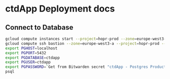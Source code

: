 # ctdApp Deployment docs

## Connect to Database

```bash
gcloud compute instances start --project=hopr-prod --zone=europe-west3-a bastion
gcloud compute ssh bastion --zone=europe-west3-a --project=hopr-prod -- -L 5432:localhost:5432
export PGHOST=localhost
export PGPORT=5432
export PGDATABASE=ctdapp
export PGUSER=ctdapp
export PGPASSWORD=`Get from Bitwarden secret "ctdApp - Postgres Production"`
psql
```
